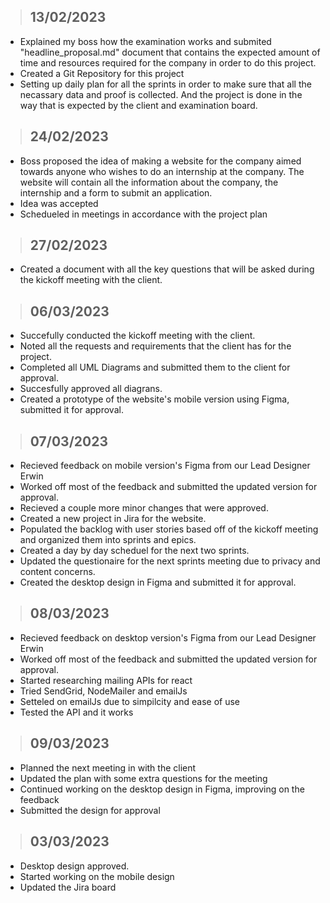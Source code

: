 > ## **13/02/2023**
- Explained my boss how the examination works and submited "headline_proposal.md" document that contains the expected amount
of time and resources required for the company in order to do this project. 
- Created a Git Repository for this project
- Setting up daily plan for all the sprints in order to make sure that all the necassary data and proof is collected. And the project is done in the way that is expected by the client and examination board.
> ## **24/02/2023**
- Boss proposed the idea of making a website for the company aimed towards anyone who wishes to do an internship at the company. The website will contain all the information about the company, the internship and a form to submit an application. 
- Idea was accepted 
- Schedueled in meetings in accordance with the project plan 
> ## **27/02/2023**
- Created a document with all the key questions that will be asked during the kickoff meeting with the client.
> ## **06/03/2023**
- Succefully conducted the kickoff meeting with the client.
- Noted all the requests and requirements that the client has for the project.
- Completed all UML Diagrams and submitted them to the client for approval.
- Succesfully approved all diagrans. 
- Created a prototype of the website's mobile version using Figma, submitted it for approval.
> ## **07/03/2023**
- Recieved feedback on mobile version's Figma from our Lead Designer Erwin
- Worked off most of the feedback and submitted the updated version for approval.
- Recieved a couple more minor changes that were approved.
- Created a new project in Jira for the website.
- Populated the backlog with user stories based off of the kickoff meeting and organized them into sprints and epics.
- Created a day by day scheduel for the next two sprints.
- Updated the questionaire for the next sprints meeting due to privacy and content concerns.
- Created the desktop design in Figma and submitted it for approval.
> ## **08/03/2023**
- Recieved feedback on desktop version's Figma from our Lead Designer Erwin
- Worked off most of the feedback and submitted the updated version for approval.
- Started researching mailing APIs for react
- Tried SendGrid, NodeMailer and emailJs
- Setteled on emailJs due to simpilcity and ease of use
- Tested the API and it works
> ## **09/03/2023**
- Planned the next meeting in with the client 
- Updated the plan with some extra questions for the meeting
- Continued working on the desktop design in Figma, improving on the feedback
- Submitted the design for approval
> ## **03/03/2023**
- Desktop design approved.
- Started working on the mobile design
- Updated the Jira board